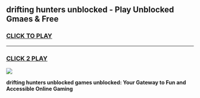 
## drifting hunters unblocked - Play Unblocked Gmaes & Free
<h3>
<a href="https://news.freeplayer.one?title=drifting_hunters_unblocked&ref=23F">CLICK TO PLAY</a></h3>
<hr>

<h3>
<a href="https://news.freeplayer.one?title=drifting_hunters_unblocked&ref=23F">CLICK 2 PLAY</a>
  
</h3>

<a href="https://news.freeplayer.one?title=drifting_hunters_unblocked&ref=23F/"><img src="https://clearcache.store/games.png"></a>


**drifting hunters unblocked games unblocked: Your Gateway to Fun and Accessible Online Gaming**
